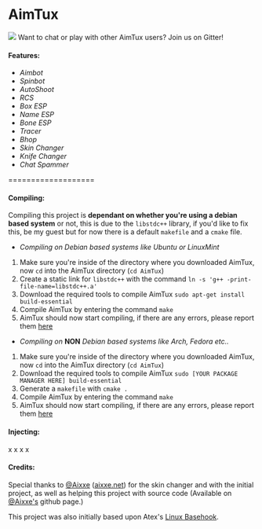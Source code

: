 AimTux
===================

<a href="https://www.gitter.im/AimTuxOfficial/lobby" target="_blank"><img src="https://img.shields.io/gitter/room/TechnologyAdvice/Stardust.svg?style=flat-square"></a>
Want to chat or play with other AimTux users? Join us on Gitter!

#### Features:

* *Aimbot*
* *Spinbot*
* *AutoShoot*
* *RCS*
* *Box ESP*
* *Name ESP*
* *Bone ESP*
* *Tracer*
* *Bhop*
* *Skin Changer*
* *Knife Changer*
* *Chat Spammer*

===================

#### Compiling:
Compiling this project is **dependant on whether you're using a debian based system** or not, this is due to the `libstdc++` library, if you'd like to fix this, be my guest but for now there is a default `makefile` and a `cmake` file.

* *Compiling on Debian based systems like Ubuntu or LinuxMint*
 1. Make sure you're inside of the directory where you downloaded AimTux, now `cd` into the AimTux directory (`cd AimTux`)
 2. Create a static link for `libstdc++` with the command `ln -s 'g++ -print-file-name=libstdc++.a'`
 3. Download the required tools to compile AimTux `sudo apt-get install build-essential`
 4. Compile AimTux by entering the command `make`
 5. AimTux should now start compiling, if there are any errors, please report them [here](https://github.com/McSwaggens/AimTux/issues/)

* *Compiling on* **NON** *Debian based systems like Arch, Fedora etc..*
 1. Make sure you're inside of the directory where you downloaded AimTux, now `cd` into the AimTux directory (`cd AimTux`)
 2. Download the required tools to compile AimTux `sudo [YOUR PACKAGE MANAGER HERE] build-essential`
 3. Generate a `makefile` with `cmake .`
 3. Compile AimTux by entering the command `make`
 4. AimTux should now start compiling, if there are any errors, please report them [here](https://github.com/McSwaggens/AimTux/issues/)


#### Injecting:

x
x
x
x



#### Credits:
Special thanks to [@Aixxe](http://www.github.com/aixxe/) ([aixxe.net](http://www.aixxe.net)) for the skin changer and with the initial project, as well as helping this project with source code (Available on [@Aixxe's](http://www.github.com/aixxe/) github page.)

This project was also initially based upon Atex's [Linux Basehook](http://unknowncheats.me/forum/counterstrike-global-offensive/181878-linux-basehook.html).
